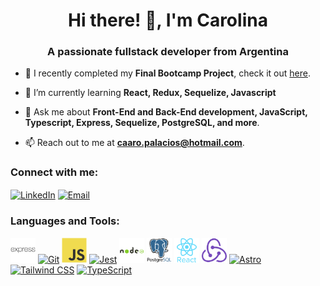 <h1 align="center">Hi there! 👋, I'm Carolina</h1>
<h3 align="center">A passionate fullstack developer from Argentina</h3>

- 🔭 I recently completed my **Final Bootcamp Project**, check it out [here](https://github.com/bookbuster-ar/web-app-backend).

- 🌱 I’m currently learning **React, Redux, Sequelize, Javascript**

- 💬 Ask me about **Front-End and Back-End development, JavaScript, Typescript, Express, Sequelize, PostgreSQL, and more**.

- 📫 Reach out to me at **caaro.palacios@hotmail.com**.

<h3 align="left">Connect with me:</h3>
<p align="left">
  <a href="https://linkedin.com/in/carolina-palacios-0723b726b" target="blank"><img align="center" src="https://raw.githubusercontent.com/rahuldkjain/github-profile-readme-generator/master/src/images/icons/Social/linked-in-alt.svg" alt="LinkedIn" height="30" width="40" /></a>
  <a href="mailto:caaro.palacios@hotmail.com" target="blank"><img align="center" src="https://example.com/link/to/email-icon.svg" alt="Email" height="30" width="40" /></a>
</p>

<h3 align="left">Languages and Tools:</h3>
<p align="left">
  <a href="https://expressjs.com" target="_blank" rel="noreferrer"><img src="https://raw.githubusercontent.com/devicons/devicon/master/icons/express/express-original-wordmark.svg" alt="Express" width="40" height="40"/></a>
  <a href="https://git-scm.com/" target="_blank" rel="noreferrer"><img src="https://www.vectorlogo.zone/logos/git-scm/git-scm-icon.svg" alt="Git" width="40" height="40"/></a>
  <a href="https://developer.mozilla.org/en-US/docs/Web/JavaScript" target="_blank" rel="noreferrer"><img src="https://raw.githubusercontent.com/devicons/devicon/master/icons/javascript/javascript-original.svg" alt="JavaScript" width="40" height="40"/></a>
  <a href="https://jestjs.io" target="_blank" rel="noreferrer"><img src="https://www.vectorlogo.zone/logos/jestjsio/jestjsio-icon.svg" alt="Jest" width="40" height="40"/></a>
  <a href="https://nodejs.org" target="_blank" rel="noreferrer"><img src="https://raw.githubusercontent.com/devicons/devicon/master/icons/nodejs/nodejs-original-wordmark.svg" alt="Node.js" width="40" height="40"/></a>
  <a href="https://www.postgresql.org" target="_blank" rel="noreferrer"><img src="https://raw.githubusercontent.com/devicons/devicon/master/icons/postgresql/postgresql-original-wordmark.svg" alt="PostgreSQL" width="40" height="40"/></a>
  <a href="https://reactjs.org/" target="_blank" rel="noreferrer"><img src="https://raw.githubusercontent.com/devicons/devicon/master/icons/react/react-original-wordmark.svg" alt="React" width="40" height="40"/></a>
  <a href="https://redux-toolkit.js.org/" target="_blank" rel="noreferrer"><img src="https://raw.githubusercontent.com/devicons/devicon/master/icons/redux/redux-original.svg" alt="Redux Toolkit" width="40" height="40"/></a>
  <a href="https://astro.build/" target="_blank" rel="noreferrer"><img src="https://icon.icepanel.io/Technology/png-shadow-512/Astro.png" alt="Astro" width="40" height="40"/></a>
  <a href="https://tailwindcss.com/" target="_blank" rel="noreferrer"><img src="https://icon.icepanel.io/Technology/svg/Tailwind-CSS.svg" alt="Tailwind CSS" width="40" height="40"/></a>
  <a href="https://www.typescriptlang.org/" target="_blank" rel="noreferrer"><img src="https://icon.icepanel.io/Technology/svg/TypeScript.svg" alt="TypeScript" width="40" height="40"/></a>
</p>
